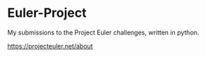 # Euler-Project

My submissions to the Project Euler challenges, written in python.

https://projecteuler.net/about
